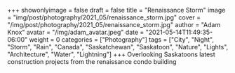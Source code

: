 +++
showonlyimage = false
draft = false
title = "Renaissance Storm"
image = "img/post/photography/2021_05/renaissance_storm.jpg"
cover = "/img/post/photography/2021_05/renaissance_storm.jpg"
author = "Adam Knox"
avatar = "/img/adam_avatar.jpeg"
date = "2021-05-14T11:49:35-06:00"
weight = 0
categories = ["Photography"]
tags = ["City", "Night", "Storm", "Rain", "Canada", "Saskatchewan", "Saskatoon", "Nature", "Lights", "Architecture", "Water", "Lightning"]
+++
Overlooking Saskatoons latest construction projects from the renaissance condo building
<!--more-->
